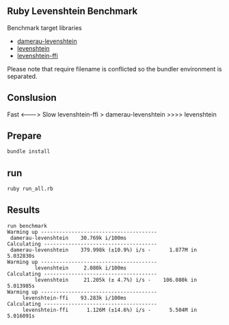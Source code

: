 ## Ruby Levenshtein Benchmark

Benchmark target libraries

- [damerau-levenshtein](https://github.com/GlobalNamesArchitecture/damerau-levenshtein)
- [levenshtein](https://rubygems.org/gems/levenshtein/versions/0.2.2)
- [levenshtein-ffi](https://github.com/dbalatero/levenshtein-ffi)

Please note that require filename is conflicted so the bundler environment is separated.

## Conslusion

Fast <---> Slow
levenshtein-ffi > damerau-levenshtein >>>> levenshtein

## Prepare

```bash
bundle install
```

## run

```bash
ruby run_all.rb
```

## Results

```
run benchmark
Warming up --------------------------------------
 damerau-levenshtein    30.769k i/100ms
Calculating -------------------------------------
 damerau-levenshtein    379.998k (±10.9%) i/s -      1.877M in   5.032830s
Warming up --------------------------------------
         levenshtein     2.080k i/100ms
Calculating -------------------------------------
         levenshtein     21.205k (± 4.7%) i/s -    106.080k in   5.013985s
Warming up --------------------------------------
     levenshtein-ffi    93.283k i/100ms
Calculating -------------------------------------
     levenshtein-ffi      1.126M (±14.6%) i/s -      5.504M in   5.016091s
```
